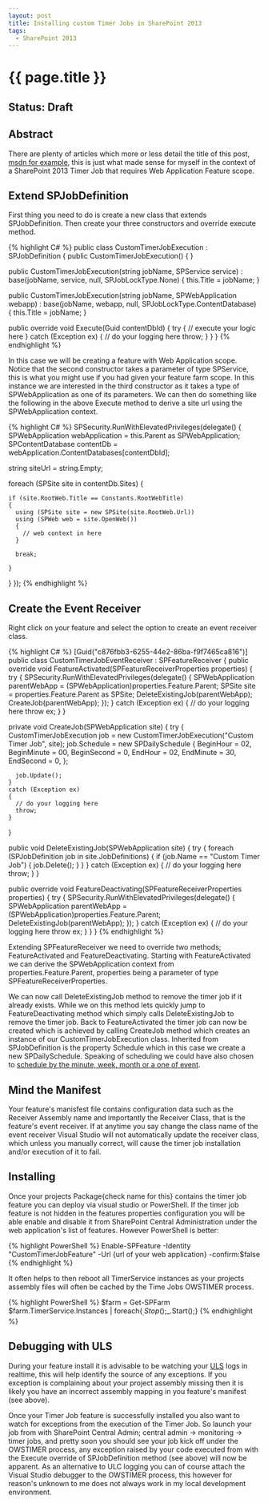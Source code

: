 ```yaml
---
layout: post
title: Installing custom Timer Jobs in SharePoint 2013
tags:
  - SharePoint 2013
---
```


{{ page.title }}
================

Status: Draft
-------------

Abstract
--------
There are plenty of articles which more or less detail the title of this post, [msdn for example](https://msdn.microsoft.com/en-us/library/office/hh528519(v=office.14).aspx), this is just what made sense for myself in the context of a SharePoint 2013 Timer Job that requires Web Application Feature scope.

Extend SPJobDefinition
----------------------
First thing you need to do is create a new class that extends SPJobDefinition.
Then create your three constructors and override execute method.

{% highlight C# %}
public class CustomTimerJobExecution : SPJobDefinition
{
  public CustomTimerJobExecution() { }

  public CustomTimerJobExecution(string jobName, SPService service)
  : base(jobName, service, null, SPJobLockType.None)
  {
    this.Title = jobName;
  }

  public CustomTimerJobExecution(string jobName, SPWebApplication webapp)
  : base(jobName, webapp, null, SPJobLockType.ContentDatabase)
  {
    this.Title = jobName;
  }

  public override void Execute(Guid contentDbId)
  {
    try
    {
      // execute your logic here
    }
    catch (Exception ex)
    {
      // do your logging here
      throw;
    }
  }
}
{% endhighlight %}

In this case we will be creating a feature with Web Application scope. Notice that the second constructor takes a parameter of type SPService, this is what you might use if you had given your feature farm scope. In this instance we are interested in the third constructor as it takes a type of SPWebApplication as one of its parameters. We can then do something like the following in the above Execute method to derive a site url using the SPWebApplication context.

{% highlight C# %}
SPSecurity.RunWithElevatedPrivileges(delegate()
{
  SPWebApplication webApplication = this.Parent as SPWebApplication;  
  SPContentDatabase contentDb = webApplication.ContentDatabases[contentDbId];

  string siteUrl = string.Empty;

  foreach (SPSite site in contentDb.Sites)
  {

    if (site.RootWeb.Title == Constants.RootWebTitle)
    {
      using (SPSite site = new SPSite(site.RootWeb.Url))
      using (SPWeb web = site.OpenWeb())
      {
        // web context in here
      }

      break;

    }
  }
});
{% endhighlight %}


Create the Event Receiver
-------------------------
Right click on your feature and select the option to create an event receiver class.

{% highlight C# %}
[Guid("c876fbb3-6255-44e2-86ba-f9f7465ca816")]
public class CustomTimerJobEventReceiver : SPFeatureReceiver
{
  public override void FeatureActivated(SPFeatureReceiverProperties properties)
  {
    try
    {
      SPSecurity.RunWithElevatedPrivileges(delegate()
      {
          SPWebApplication parentWebApp = (SPWebApplication)properties.Feature.Parent;
          SPSite site = properties.Feature.Parent as SPSite;
          DeleteExistingJob(parentWebApp);
          CreateJob(parentWebApp);
      });
    }
    catch (Exception ex)
    {
      // do your logging here
      throw ex;
    }
  }

  private void CreateJob(SPWebApplication site)
  {
    try
    {
      CustomTimerJobExecution job = new CustomTimerJobExecution("Custom Timer Job", site);
      job.Schedule = new SPDailySchedule
      {
        BeginHour = 02,
        BeginMinute = 00,
        BeginSecond = 0,
        EndHour = 02,
        EndMinute = 30,
        EndSecond = 0,
      };

      job.Update();
    }
    catch (Exception ex)
    {
      // do your logging here
      throw;
    }
  }

  public void DeleteExistingJob(SPWebApplication site)
  {
    try
    {
      foreach (SPJobDefinition job in site.JobDefinitions)
      {
        if (job.Name == "Custom Timer Job")
        {
          job.Delete();
        }
      }
    }
    catch (Exception ex)
    {
      // do your logging here
      throw;
    }
  }

  public override void FeatureDeactivating(SPFeatureReceiverProperties properties)
  {
    try
    {
      SPSecurity.RunWithElevatedPrivileges(delegate()
      {
        SPWebApplication parentWebApp = (SPWebApplication)properties.Feature.Parent;
        DeleteExistingJob(parentWebApp);
        });
      }
      catch (Exception ex)
      {
        // do your logging here
        throw ex;
      }
    }
  }
{% endhighlight %}

Extending SPFeatureReceiver we need to override two methods; FeatureActivated and FeatureDeactivating. Starting with FeatureActivated we can derive the SPWebApplication context from properties.Feature.Parent, properties being a parameter of type SPFeatureReceiverProperties.

We can now call DeleteExistingJob method to remove the timer job if it already exists. While we on this method lets quickly jump to FeatureDeactivating method which simply calls DeleteExistingJob to remove the timer job. Back to FeatureActivated the timer job can now be created which is achieved by calling CreateJob method which creates an instance of our CustomTimerJobExecution class. Inherited from SPJobDefinition is the property Schedule which in this case we create a new SPDailySchedule. Speaking of scheduling we could have also chosen to [schedule by the minute, week, month or a one of event](https://msdn.microsoft.com/en-us/library/office/microsoft.sharepoint.spschedule(v=office.15).aspx).

Mind the Manifest
-----------------
Your feature's manisfest file contains configuration data such as the Receiver Assembly name and importantly the Receiver Class, that is the feature's event receiver. If at anytime you say change the class name of the event receiver Visual Studio will not automatically update the receiver class, which unless you manually correct, will cause the timer job installation and/or execution of it to fail.

Installing
----------
Once your projects Package{check name for this} contains the timer job feature you can deploy via visual studio or PowerShell. If the timer job feature is not hidden in the features properties configuration you will be able enable and disable it from SharePoint Central Administration under the web application's list of features. However PowerShell is better:

{% highlight PowerShell %}
Enable-SPFeature -Identity "CustomTimerJobFeature" -Url {url of your web application} -confirm:$false
{% endhighlight %}

It often helps to then reboot all TimerService instances as your projects assembly files will often be cached by the Time Jobs OWSTIMER process.

{% highlight PowerShell %}
$farm = Get-SPFarm
$farm.TimerService.Instances | foreach{$_.Stop();$_.Start();}
{% endhighlight %}

Debugging with ULS
------------------
During your feature install it is advisable to be watching your [ULS](https://msdn.microsoft.com/en-us/library/office/ff512738(v=office.14).aspx) logs in realtime, this will help identify the source of any exceptions. If you exception is complaining about your project assembly missing then it is likely you have an incorrect assembly mapping in you feature's manifest (see above).

Once your Timer Job feature is successfully installed you also want to watch for exceptions from the execution of the Timer Job. So launch your job from with SharePoint Central Admin; central admin -> monitoring -> timer jobs, and pretty soon you should see your job kick off under the OWSTIMER process, any exception raised by your code executed from with the Execute override of SPJobDefinition method (see above) will now be apparent. As an alternative to ULC logging you can of course attach the Visual Studio debugger to the OWSTIMER process, this however for reason's unknown to me does not always work in my local development environment.
